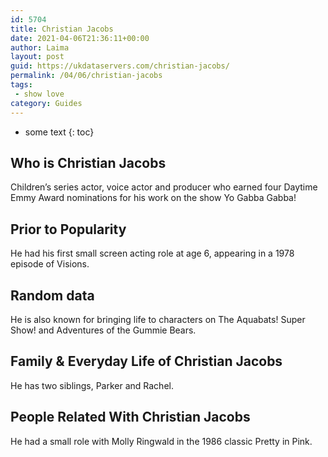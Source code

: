 ```yaml
---
id: 5704
title: Christian Jacobs
date: 2021-04-06T21:36:11+00:00
author: Laima
layout: post
guid: https://ukdataservers.com/christian-jacobs/
permalink: /04/06/christian-jacobs
tags:
 - show love
category: Guides
---
```


* some text
{: toc}


## Who is Christian Jacobs
                  
                  
                  
Children&#8217;s series actor, voice actor and producer who earned four Daytime Emmy Award nominations for his work on the show Yo Gabba Gabba! 
                  
              
            
              
            
                
                
                
## Prior to Popularity
                  
                  
                  
He had his first small screen acting role at age 6, appearing in a 1978 episode of Visions.
                  
              
            
              
            
                
                
                
## Random data
                  
                  
                  
He is also known for bringing life to characters on The Aquabats! Super Show! and Adventures of the Gummie Bears.
                  
              
            
              
            
                
                
                
## Family & Everyday Life of Christian Jacobs
                  
                  
                  
He has two siblings, Parker and Rachel.
                  
              
            
              
            
                
                
                
## People Related With Christian Jacobs
                  
                  
                  
He had a small role with Molly Ringwald in the 1986 classic Pretty in Pink.
                  
              
            
              
            
                
              
            
              
              
            
            
              
            
          
          
          